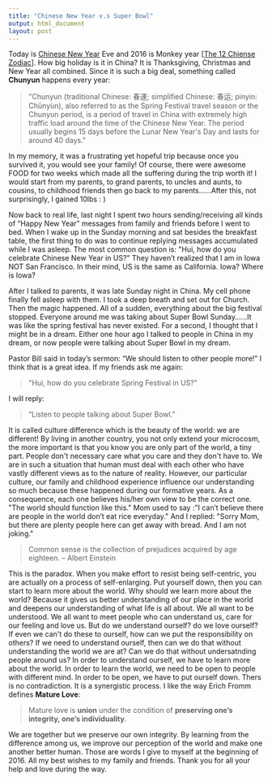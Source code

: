 ```yaml
---
title: "Chinese New Year v.s Super Bowl"
output: html_document
layout: post
---
```


Today is [Chinese New Year](https://en.wikipedia.org/wiki/Chinese_New_Year
) Eve and 2016 is Monkey year [[The 12 Chiense Zodiac](https://en.wikipedia.org/wiki/Zodiac
)]. How big holiday is it in China? It is Thanksgiving, Christmas and New Year all combined. Since it is such a big deal, something called **Chunyun** happens every year:

> "Chunyun (traditional Chinese: 春運; simplified Chinese: 春运; pinyin: Chūnyùn), also referred to as the Spring Festival travel season or the Chunyun period, is a period of travel in China with extremely high traffic load around the time of the Chinese New Year. The period usually begins 15 days before the Lunar New Year's Day and lasts for around 40 days."

In my memory, it was a frustrating yet hopeful trip because once you survived it, you would see your family! Of course, there were awesome FOOD for two weeks which made all the suffering during the trip worth it! I would start from my parents, to grand parents, to uncles and aunts,  to cousins, to childhood friends then go back to my parents......After this, not surprisingly, I gained 10lbs : )

Now back to real life, last night I spent two hours sending/receiving all kinds of “Happy New Year” messages from family and friends before I went to bed. When I wake up in the Sunday morning and sat besides the breakfast table, the first thing to do  was to continue replying messages accumulated while I was asleep. The most common question is: "Hui, how do you celebrate Chinese New Year in US?" They haven’t realized that I am in Iowa NOT San Francisco. In their mind, US is the same as California. Iowa? Where is Iowa? 

After I talked to parents, it was late Sunday night in China. My cell phone finally fell asleep with them. I took a deep breath and set out for Church. Then the magic happened. All of a sudden,  everything about the big festival stopped. Everyone around me was taking about Super Bowl Sunday……It was like the spring festival has never existed. For a second, I thought that I might be in a dream. Either one hour ago I talked to people in China in my dream, or now people were talking about Super Bowl in my dream.

Pastor Bill said in today’s sermon: “We should listen to other people more!” I think that is a great idea. If my friends ask me again: 

> "Hui, how do you celebrate Spring Festival in US?" 

I will reply: 

> “Listen to people talking about Super Bowl."

It is called culture difference which is the beauty of the world: we are different! By living in another country, you not only extend your microcosm, the more important is that you know you are only part of the world, a tiny part. People don't necessary care what you care and they don't have to. We are in such a situation that human must deal with each other who  have vastly different views as to the nature of reality. However, our particular culture, our family and childhood experience influence our understanding so much because these happened during our formative years. As a consequence, each one believes his/her own view to be the correct one. "The world should function like this." Mom used to say :"I can’t believe there are people in the world don’t eat rice everyday." And I replied: "Sorry Mom, but there are plenty people here can get away with bread. And I am not joking." 

> Common sense is the collection of prejudices acquired by age eighteen.
– Albert Einstein

This is the paradox. When you make effort to resist being self-centric, you are actually on a process of self-enlarging. Put yourself down, then you can start to learn more about the world. Why should we learn more about the world? Because it gives us better understanding of our place in the world and deepens our understanding of what life is all about. We all want to be understood. We all want to meet  people who can understand us, care for our feeling and love us. But do we understand ourself? do we love ourself? If even we can't do these to ourself, how can we put the responsibility on others? If we need to understand ourself, then can we do that without understanding the world we are at? Can we do that without undersatnding people around us? In order to understand ourself, we have to learn more about the world. In order to learn the world, we need to be open to people with different mind. In order to be open, we have to put ourself down. Thers is no contradiction. It is a synergistic process. I like the way Erich Fromm defines **Mature Love**:

> Mature love is **union** under the condition of **preserving one’s integrity, one’s individuality**.

We are together but we preserve our own integrity. By learning from the difference among us, we improve our perception of the world and make one another better human. Those are words I give to myself at the beginning of 2016. All my best wishes to my family and friends. Thank you for all your help and love during the way.  

